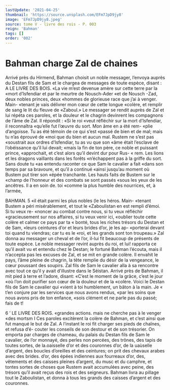 ```yaml
---
lastUpdate: '2021-04-25'
thumbnail: 'https://source.unsplash.com/EFm7JpD9jy8'
image: 'EFm7JpD9jy8.jpeg'
source: tome V - livre des rois - P. 003
reign: 'Bahman'
tags: []
order: '002'
---
```


# Bahman charge Zal de chaines

Arrivé près du Hirmend, Bahman choisit un noble messager, l’envoya auprès du Destan fils de Sam
et le chargea de messages de toute espèce, disant :
A LE LIVRE DES BOIS.
«La vie m’est devenue amère sur cette terre par la
«mort d’Isfendiar et par le meurtre de Nousch-Ader
«et de Nousch -Zad, deux nobles princes, deux «hommes de glorieuse race que j’ai à venger. Main-
«tenant je vais délivrer mon cœur de cette longue
«colère, et remplir de sang le lit du fleuve de «Zaboul.»
Le messager se rendit auprès de Zal et lui répéta
ces paroles, et la douleur et le chagrin devinrent les compagnons de l’âme de Zal. Il répondit : «Si le roi
«veut réfléchir sur la mort d’Isfendiar, il reconnaîtra
«qu’elle fut l’œuvre du sort. Mon âme en a été rem-
«plie d’angoisse. Tu as été témoin de ce qui s’est
«passé de bien et de mal; mais tu n’as éprouvé de
«moi que du bien et aucun mal. Rustem ne s’est pas «soustrait aux ordres d’Isfendiar, tu as vu que son
«âme était l’esclave de l’obéissance qu’il lui devait;
«mais la fin de ton père, ce noble et puissant prince, «approchait, et c’est alors qu’il devint dur pour Rus-
« rem. Les lions et les dragons vaillants dans les forêts «n’échappent pas à la griffe du sort. Sans doute tu
«as entendu raconter ce que Sam le cavalier a fait «dans son temps par sa bravoure, et qu’il a continué
«ainsi jusqu’au moment où Bustem put tirer son «épée tranchante. Les hauts faits de Bustem sur le «champ de l’honneur et des combats se sont passés «sous les yeux de les ancêtres. Il a en soin de. toi «comme la plus humble des nourrices, et, à l’armée,

BAHMAN. 5 «il était parmi les plus nobles (le les héros. Main-
«tenant Bustem a péri misérablement, et tout le «Zaboulistan en est rempli d’émoi. Si tu veux re- «noncer au combat contre nous, si tu veux réfléchir «gracieusement sur nos affaires, si tu veux venir ici, «oublier toute cette colère et calmer ce pays par ta « bonté, tous les riches trésors du Destan et de Sam, «leurs ceintures d’or et leurs brides d’or, je les ap- «porterai devant toi quand tu viendras; car tu es le «roi, et les grands sont ton troupeau.»
Zal donna au messager un cheval et de l’or, il-lui
fit beaucoup de présents de toute espèce. Le noble
messager revint auprès du roi, et lui! rapporta ce
qu’il avait vu et entendu chez le Destan; le fortuné
Bahman l’écouta, mais il n’accepta pas les excuses
de Zal, et se mit en grande colère. Il envahit le
pays, l’âme pleine de chagrin, la tête remplie du
désir de la vengeance, le cœur poussant des soupirs.
Zal fils de Sam le cavalier alla à sa rencontre avec tout ce qu’il y avait d’illustre dans le Séistan. Arrivé
près de Bahman, il mit pied à terre et l’adore, disant: «C’est le moment de la grâce, c’est le jour
«où l’on doit purifier son cœur de la douleur et de la «colère. Voici le Destan fils de Sam le cavalier qui «vient à toi humblement, un bâton à la main. Je
« t’en conjure par les services que nous avons rendus, «par les soins que nous avons pris de ton enfance, «sois clément et ne parle pas du passé; fais de
t!

6 ’ LE LIVRE DES ROIS.
«grandes actions. mais ne cherche pas à le venger
«des mortsm I
Ces paroles excitèrent la colère de Bahman, et
c’est ainsi que fut manqué le but de Zal. A l’instant
le roi fit charger ses pieds de chaînes, et refusa d’é- couter les conseils de son destour et de son trésorier.
On emporta par charges de chameau, du palais du
Destan fils de Sam le cavalier, de l’or monnayé,
des perles non percées, des trônes, des tapis de
toutes sortes, de la.oaisselle d’or et des couronnes d’or, de la uaùselle d’argent, des boucles d’oreilles
et des ceintures; on prit des chevaux arabes avec des brides. d’or, des épées indiennes aux fourreaux d’or,
des, vêtements et des caisses pleines d’argent, du musc et du camphre, et tontes sortes de choses que Rustem avait accumulées avec peine, des trésors
qu’il avait reçus des rois et des seigneurs. Bahman
livra au pillage tout le Zaboulistan, et donna à tous les grands des caisses d’argent et des couronnes.
